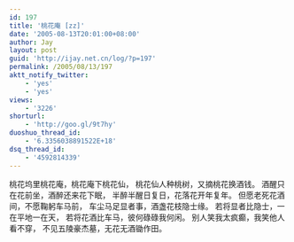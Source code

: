 ```yaml
---
id: 197
title: '桃花庵 [zz]'
date: '2005-08-13T20:01:00+08:00'
author: Jay
layout: post
guid: 'http://ijay.net.cn/log/?p=197'
permalink: /2005/08/13/197
aktt_notify_twitter:
    - 'yes'
    - 'yes'
views:
    - '3226'
shorturl:
    - 'http://goo.gl/9t7hy'
duoshuo_thread_id:
    - '6.3356038891522E+18'
dsq_thread_id:
    - '4592814339'
---
```


<div>桃花坞里桃花庵，桃花庵下桃花仙，
桃花仙人种桃树，又摘桃花换酒钱。
酒醒只在花前坐，酒醉还来花下眠，
半醉半醒日复日，花落花开年复年。
但愿老死花酒间，不愿鞠躬车马前，
车尘马足显者事，酒盏花枝隐士缘。
若将显者比隐士，一在平地一在天，
若将花酒比车马，彼何碌碌我何闲。
别人笑我太疯癫，我笑他人看不穿，
不见五陵豪杰墓，无花无酒锄作田。</div>